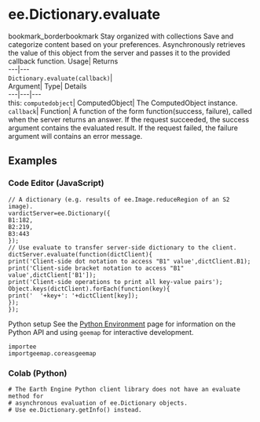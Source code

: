 
#  ee.Dictionary.evaluate 
bookmark_borderbookmark Stay organized with collections  Save and categorize content based on your preferences. 
Asynchronously retrieves the value of this object from the server and passes it to the provided callback function. Usage| Returns  
---|---  
`Dictionary.evaluate(callback)`|   
Argument| Type| Details  
---|---|---  
this: `computedobject`| ComputedObject| The ComputedObject instance.  
`callback`| Function| A function of the form function(success, failure), called when the server returns an answer. If the request succeeded, the success argument contains the evaluated result. If the request failed, the failure argument will contains an error message.  
## Examples
### Code Editor (JavaScript)
```
// A dictionary (e.g. results of ee.Image.reduceRegion of an S2 image).
vardictServer=ee.Dictionary({
B1:182,
B2:219,
B3:443
});
// Use evaluate to transfer server-side dictionary to the client.
dictServer.evaluate(function(dictClient){
print('Client-side dot notation to access "B1" value',dictClient.B1);
print('Client-side bracket notation to access "B1" value',dictClient['B1']);
print('Client-side operations to print all key-value pairs');
Object.keys(dictClient).forEach(function(key){
print('  '+key+': '+dictClient[key]);
});
});
```
Python setup
See the [ Python Environment](https://developers.google.com/earth-engine/guides/python_install) page for information on the Python API and using `geemap` for interactive development.
```
importee
importgeemap.coreasgeemap
```

### Colab (Python)
```
# The Earth Engine Python client library does not have an evaluate method for
# asynchronous evaluation of ee.Dictionary objects.
# Use ee.Dictionary.getInfo() instead.
```

